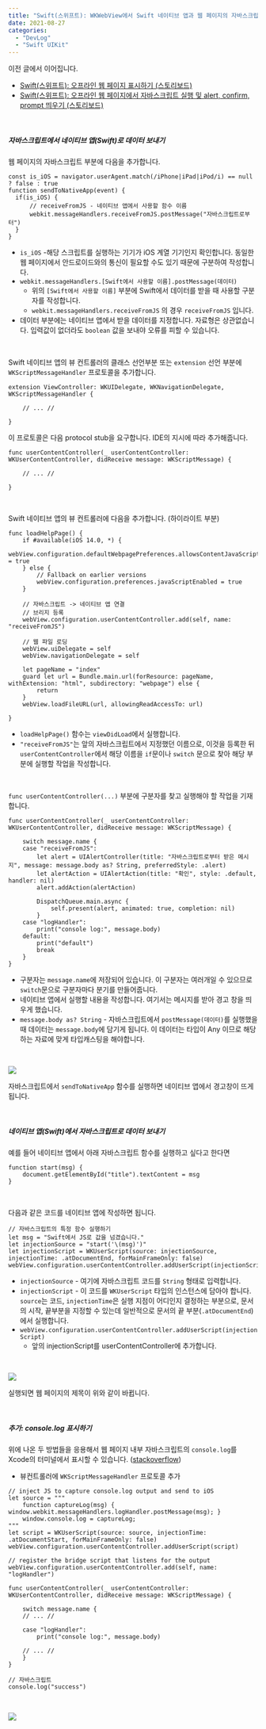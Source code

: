 ```yaml
---
title: "Swift(스위프트): WKWebView에서 Swift 네이티브 앱과 웹 페이지의 자바스크립트간 통신 (스토리보드) + console.log 표시"
date: 2021-08-27
categories: 
  - "DevLog"
  - "Swift UIKit"
---
```


이전 글에서 이어집니다.

- [Swift(스위프트): 오프라인 웹 페이지 표시하기 (스토리보드)](http://yoonbumtae.com/?p=3922)
- [Swift(스위프트): 오프라인 웹 페이지에서 자바스크립트 실행 및 alert, confirm, prompt 띄우기 (스토리보드)](http://yoonbumtae.com/?p=3933)

 

##### **자바스크립트에서 네이티브 앱(Swift)로 데이터 보내기**

웹 페이지의 자바스크립트 부분에 다음을 추가합니다.

```
const is_iOS = navigator.userAgent.match(/iPhone|iPad|iPod/i) == null ? false : true
function sendToNativeApp(event) {
  if(is_iOS) {
      // receiveFromJS - 네이티브 앱에서 사용할 함수 이름
      webkit.messageHandlers.receiveFromJS.postMessage("자바스크립트로부터")
  }
}
```

- `is_iOS` -해당 스크립트를 실행하는 기기가 iOS 계열 기기인지 확인합니다. 동일한 웹 페이지에서 안드로이드와의 통신이 필요할 수도 있기 때문에 구분하여 작성합니다.
- `webkit.messageHandlers.[Swift에서 사용할 이름].postMessage(데이터)`
    - 위의 `[Swift에서 사용할 이름]` 부분에 Swift에서 데이터를 받을 때 사용할 구분자를 작성합니다.
    - `webkit.messageHandlers.receiveFromJS` 의 경우 `receiveFromJS` 입니다.
- 데이터 부분에는 네이티브 앱에서 받을 데이터를 지정합니다. 자료형은 상관없습니다. 입력값이 없더라도 `boolean` 값을 보내야 오류를 피할 수 있습니다.

 

Swift 네이티브 앱의 뷰 컨트롤러의 클래스 선언부분 또는 `extension` 선언 부분에 `WKScriptMessageHandler` 프로토콜을 추가합니다.

```
extension ViewController: WKUIDelegate, WKNavigationDelegate, WKScriptMessageHandler {
    
    // ... //

}
```

이 프로토콜은 다음 protocol stub을 요구합니다. IDE의 지시에 따라 추가해줍니다.

```
func userContentController(_ userContentController: WKUserContentController, didReceive message: WKScriptMessage) {
    
    // ... //

}
```

 

Swift 네이티브 앱의 뷰 컨트롤러에 다음을 추가합니다. (하이라이트 부분)

```
func loadHelpPage() {
    if #available(iOS 14.0, *) {
        webView.configuration.defaultWebpagePreferences.allowsContentJavaScript = true
    } else {
        // Fallback on earlier versions
        webView.configuration.preferences.javaScriptEnabled = true
    }
    
    // 자바스크립트 -> 네이티브 앱 연결
    // 브리지 등록
    webView.configuration.userContentController.add(self, name: "receiveFromJS")
    
    // 웹 파일 로딩
    webView.uiDelegate = self
    webView.navigationDelegate = self
    
    let pageName = "index"
    guard let url = Bundle.main.url(forResource: pageName, withExtension: "html", subdirectory: "webpage") else {
        return
    }
    webView.loadFileURL(url, allowingReadAccessTo: url)

}
```

- `loadHelpPage()` 함수는 `viewDidLoad`에서 실행합니다.
- `"receiveFromJS"`는 앞의 자바스크립트에서 지정했던 이름으로, 이것을 등록한 뒤 `userContentController`에서 해당 이름을 `if`문이나 `switch` 문으로 찾아 해당 부분에 실행할 작업을 작성합니다.

 

`func userContentController(...)` 부분에 구분자를 찾고 실행해야 할 작업을 기재합니다.

```
func userContentController(_ userContentController: WKUserContentController, didReceive message: WKScriptMessage) {
    
    switch message.name {
    case "receiveFromJS":
        let alert = UIAlertController(title: "자바스크립트로부터 받은 메시지", message: message.body as? String, preferredStyle: .alert)
        let alertAction = UIAlertAction(title: "확인", style: .default, handler: nil)
        alert.addAction(alertAction)
        
        DispatchQueue.main.async {
            self.present(alert, animated: true, completion: nil)
        }
    case "logHandler":
        print("console log:", message.body)
    default:
        print("default")
        break
    }
}
```

- 구분자는 `message.name`에 저장되어 있습니다. 이 구분자는 여러개일 수 있으므로 `switch`문으로 구분자마다 분기를 만들어줍니다.
- 네이티브 앱에서 실행할 내용을 작성합니다. 여기서는 메시지를 받아 경고 창을 띄우게 했습니다.
- `message.body as? String` - 자바스크립트에서 `postMessage(데이터)`를 실행했을 때 데이터는 `message.body`에 담기게 됩니다. 이 데이터는 타입이 Any 이므로 해당하는 자료에 맞게 타입캐스팅을 해야합니다.

 

![](./assets/img/wp-content/uploads/2021/08/스크린샷-2021-08-28-오전-1.24.36.jpg)

자바스크립트에서 `sendToNativeApp` 함수를 실행하면 네이티브 앱에서 경고창이 뜨게 됩니다.

 

##### **네이티브 앱(Swift)에서 자바스크립트로 데이터 보내기**

예를 들어 네이티브 앱에서 아래 자바스크립트 함수를 실행하고 싶다고 한다면

```
function start(msg) {
    document.getElementById("title").textContent = msg
}
```

 

다음과 같은 코드를 네이티브 앱에 작성하면 됩니다.

```
// 자바스크립트의 특정 함수 실행하기
let msg = "Swift에서 JS로 값을 넘겼습니다."
let injectionSource = "start('\(msg)')"
let injectionScript = WKUserScript(source: injectionSource, injectionTime: .atDocumentEnd, forMainFrameOnly: false)
webView.configuration.userContentController.addUserScript(injectionScript)
```

- `injectionSource` - 여기에 자바스크립트 코드를 `String` 형태로 입력합니다.
- `injectionScript` - 이 코드를 `WKUserScript` 타입의 인스턴스에 담아야 합니다. `source`는 코드, `injectionTime`은 실행 지점이 어디인지 결정하는 부분으로, 문서의 시작, 끝부분을 지정할 수 있는데 일반적으로 문서의 끝 부분(`.atDocumentEnd`)에서 실행합니다.
- `webView.configuration.userContentController.addUserScript(injectionScript)`
    - 앞의 injectionScript를 userContentController에 추가합니다.

 

![](./assets/img/wp-content/uploads/2021/08/스크린샷-2021-08-28-오전-1.30.32.jpg)

실행되면 웹 페이지의 제목이 위와 같이 바뀝니다.

 

##### **추가: console.log 표시하기**

위에 나온 두 방법들을 응용해서 웹 페이지 내부 자바스크립트의 `console.log`를 Xcode의 터미널에서 표시할 수 있습니다. ([stackoverflow](https://stackoverflow.com/questions/37159648/how-to-read-console-logs-of-wkwebview-programmatically))

- 뷰컨트롤러에 `WKScriptMessageHandler` 프로토콜 추가

```
// inject JS to capture console.log output and send to iOS
let source = """
    function captureLog(msg) { window.webkit.messageHandlers.logHandler.postMessage(msg); }
    window.console.log = captureLog;
"""
let script = WKUserScript(source: source, injectionTime: .atDocumentStart, forMainFrameOnly: false)
webView.configuration.userContentController.addUserScript(script)

// register the bridge script that listens for the output
webView.configuration.userContentController.add(self, name: "logHandler")
```

```
func userContentController(_ userContentController: WKUserContentController, didReceive message: WKScriptMessage) {
    
    switch message.name {
    // ... //

    case "logHandler":
        print("console log:", message.body)

    // ... //
    }
}
```

```
// 자바스크립트
console.log("success")
```

 

![](./assets/img/wp-content/uploads/2021/08/스크린샷-2021-08-28-오전-1.32.19.jpg)
